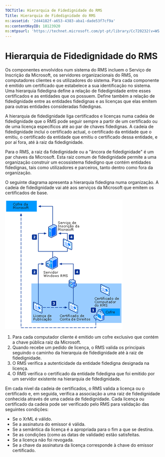 ```yaml
---
TOCTitle: Hierarquia de Fidedignidade do RMS
Title: Hierarquia de Fidedignidade do RMS
ms:assetid: '2d44182f-a653-4383-aba1-dade53f7cf9a'
ms:contentKeyID: 18123920
ms:mtpsurl: 'https://technet.microsoft.com/pt-pt/library/Cc720232(v=WS.10)'
---
```


Hierarquia de Fidedignidade do RMS
==================================

Os componentes envolvidos num sistema do RMS incluem o Serviço de Inscrição da Microsoft, os servidores organizacionais do RMS, os computadores clientes e os utilizadores do sistema. Para cada componente é emitido um certificado que estabelece a sua identificação no sistema. Uma hierarquia fidedigna define a relação de fidedignidade entre esses certificados e as entidades que os possuem. Define também a relação de fidedignidade entre as entidades fidedignas e as licenças que elas emitem para outras entidades consideradas fidedignas.

A hierarquia de fidedignidade liga certificados e licenças numa cadeia de fidedignidade que o RMS pode seguir sempre a partir de um certificado ou de uma licença específicos até ao par de chaves fidedignas. A cadeia de fidedignidade inclui o certificado actual, o certificado da entidade que o emitiu, o certificado da entidade que emitiu o certificado dessa entidade, e por aí fora, até à raiz da fidedignidade.

Para o RMS, a raiz da fidedignidade ou a "âncora de fidedignidade" é um par chaves da Microsoft. Esta raiz comum de fidedignidade permite a uma organização construir um ecossistema fidedigno que contém entidades fidedignas, tais como utilizadores e parceiros, tanto dentro como fora da organização.

O seguinte diagrama apresenta a hierarquia fidedigna numa organização. A cadeia de fidedignidade vai até aos serviços da Microsoft que emitem os certificados de base.

![](/security-updates/images/Cc720232.6c169175-94fb-4ec0-93bc-12748aae3ac4(WS.10).gif)
1.  Para cada computador cliente é emitido um cofre exclusivo que contém a chave pública raiz da Microsoft.
2.  Quando recebe um pedido de licença, o RMS valida os principais seguindo o caminho da hierarquia de fidedignidade até à raiz de fidedignidade.
3.  O RMS verifica a autenticidade da entidade fidedigna designada na licença.
4.  O RMS verifica o certificado da entidade fidedigna que foi emitido por um servidor existente na hierarquia de fidedignidade.

Em cada nível da cadeia de certificados, o RMS valida a licença ou o certificado e, em seguida, verifica a associação a uma raiz de fidedignidade conhecida através de uma cadeia de fidedignidade. Cada licença ou certificado da cadeia pode ser verificado pelo RMS para validação das seguintes condições:

-   Se o XrML é válido.
-   Se a assinatura do emissor é válida.
-   Se a semântica da licença é a apropriada para o fim a que se destina.
-   Se as condições (como as datas de validade) estão satisfeitas.
-   Se a licença não foi revogada.
-   Se a chave da assinatura da licença corresponde à chave do emissor certificado.
